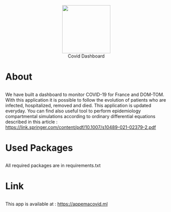 
<p align="center">
  <img width="150" height="150" src="https://user-images.githubusercontent.com/83644455/118377844-167c4500-b5d0-11eb-8667-fde591bd761f.png">
  <br>Covid Dashboard
</p>

# About
##
We have built a dashboard to monitor COVID-19 for France and DOM-TOM. With this application it is possible to follow the evolution of patients who are infected, hospitalized, removed and died. This application is updated everyday. You can find also useful tool to perform epidemiology compartmental simulations according to ordinary differential equations described in this article : https://link.springer.com/content/pdf/10.1007/s10489-021-02379-2.pdf

# Used Packages
##
All required packages are in requirements.txt

# Link
##
This app is available at : https://appemacovid.ml
